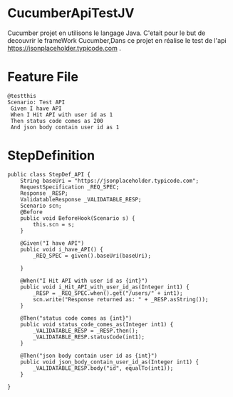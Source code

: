 # CucumberApiTestJV

Cucumber projet en utilisons le langage Java.
C'etait pour le but de decouvrir le frameWork Cucumber,Dans ce projet en réalise le  test de l'api https://jsonplaceholder.typicode.com .

# Feature File 

```
@testthis
Scenario: Test API
 Given I have API
 When I Hit API with user id as 1
 Then status code comes as 200
 And json body contain user id as 1
```

# StepDefinition
```
public class StepDef_API {
	String baseUri = "https://jsonplaceholder.typicode.com";
	RequestSpecification _REQ_SPEC;
	Response _RESP;
	ValidatableResponse _VALIDATABLE_RESP;
	Scenario scn;
	@Before
	public void BeforeHook(Scenario s) {
		this.scn = s;
	}
	
	@Given("I have API")
	public void i_have_API() {
		_REQ_SPEC = given().baseUri(baseUri);
		
	}

	@When("I Hit API with user id as {int}")
	public void i_Hit_API_with_user_id_as(Integer int1) {
		_RESP = _REQ_SPEC.when().get("/users/" + int1);
		scn.write("Response returned as: " + _RESP.asString());
	}

	@Then("status code comes as {int}")
	public void status_code_comes_as(Integer int1) {
		_VALIDATABLE_RESP = _RESP.then();
		_VALIDATABLE_RESP.statusCode(int1);
	}

	@Then("json body contain user id as {int}")
	public void json_body_contain_user_id_as(Integer int1) {
		_VALIDATABLE_RESP.body("id", equalTo(int1));
	}

}

```
